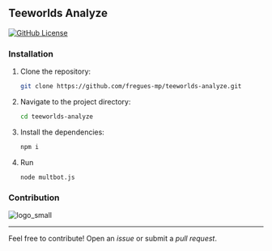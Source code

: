 ## Teeworlds Analyze
[![GitHub License](https://img.shields.io/github/license/fregues-mp/teeworlds-analyze)](https://github.com/fregues-mp/teeworlds-analyze/blob/main/LICENSE)

### Installation
1. Clone the repository:
   ```bash
   git clone https://github.com/fregues-mp/teeworlds-analyze.git
   ```
2. Navigate to the project directory:
   ```bash
   cd teeworlds-analyze
   ```
3. Install the dependencies:
   ```bash
   npm i
   ```
4. Run
   ```
   node multbot.js
   ```

### Contribution

![logo_small](https://github.com/user-attachments/assets/3a29afa3-0b39-43ee-9760-cca03d978e62)

-------

Feel free to contribute! Open an *issue* or submit a *pull request*.

